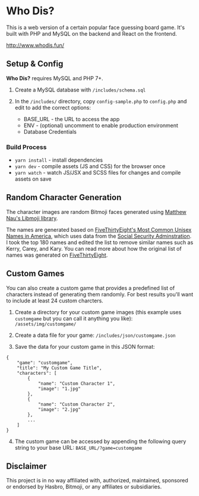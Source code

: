 # Who Dis?

This is a web version of a certain popular face guessing board game. It's built with PHP and MySQL on the backend and React on the frontend.

http://www.whodis.fun/

## Setup & Config

**Who Dis?** requires MySQL and PHP 7+.

1. Create a MySQL database with `/includes/schema.sql`

2. In the `/includes/` directory, copy `config-sample.php` to `config.php` and edit to add the correct options:

    * BASE_URL - the URL to access the app
    * ENV - (optional) uncomment to enable production environment
    * Database Credentials

### Build Process

* `yarn install` - install dependencies
* `yarn dev` - compile assets (JS and CSS) for the browser once
* `yarn watch` - watch JS/JSX and SCSS files for changes and compile assets on save

## Random Character Generation

The character images are random Bitmoji faces generated using [Matthew Nau's Libmoji library](https://github.com/matthewnau/libmoji).

The names are generated based on [FiveThirtyEight's Most Common Unisex Names in America](https://github.com/fivethirtyeight/data/tree/master/unisex-names), which uses data from the [Social Security Adminstration](http://www.ssa.gov/oact/babynames/limits.html). I took the top 180 names and edited the list to remove similar names such as Kerry, Carey, and Kary. You can read more about how the original list of names was generated on [FiveThirtyEight](https://fivethirtyeight.com/features/there-are-922-unisex-names-in-america-is-yours-one-of-them/).

## Custom Games

You can also create a custom game that provides a predefined list of characters instead of generating them randomly. For best results you'll want to include at least 24 custom charcters.

1. Create a directory for your custom game images (this example uses `customgame` but you can call it anything you like):
`/assets/img/customgame/`

2. Create a data file for your game:
`/includes/json/customgame.json`

3. Save the data for your custom game in this JSON format:
```
{
    "game": "customgame",
    "title": "My Custom Game Title",
    "characters": [
        {
            "name": "Custom Character 1",
            "image": "1.jpg"
        },
        {
            "name": "Custom Character 2",
            "image": "2.jpg"
        },
        ...
    ]
}
```

4. The custom game can be accessed by appending the following query string to your base URL:
`BASE_URL/?game=customgame`

## Disclaimer

This project is in no way affiliated with, authorized, maintained, sponsored or endorsed by Hasbro, Bitmoji, or any affiliates or subsidiaries.
